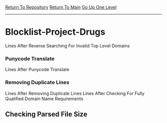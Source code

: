 [Return To Repository](https://github.com/DigitalWarrior/piholeparser/)
[Return To Main](https://github.com/DigitalWarrior/piholeparser/blob/master/RecentRunLogs/Mainlog.md)
[Go Up One Level](https://github.com/DigitalWarrior/piholeparser/blob/master/RecentRunLogs/TopLevelScripts/30-Processing-External-Blacklists.md)
____________________________________
# Blocklist-Project-Drugs
 Lines After Reverse Searching For Invalid Top Level Domains
### Punycode Translate
 Lines After Punycode Translate
### Removing Duplicate Lines
 Lines After Removing Duplicate Lines
 Lines After Checking For Fully Qualified Domain Name Requirements
## Checking Parsed File Size
